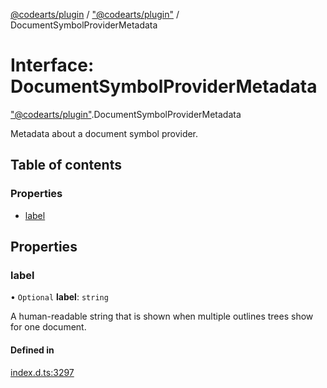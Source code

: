 [@codearts/plugin](../README.md) / ["@codearts/plugin"](../modules/_codearts_plugin_.md) / DocumentSymbolProviderMetadata

# Interface: DocumentSymbolProviderMetadata

["@codearts/plugin"](../modules/_codearts_plugin_.md).DocumentSymbolProviderMetadata

Metadata about a document symbol provider.

## Table of contents

### Properties

- [label](codearts_plugin_.DocumentSymbolProviderMetadata.md#label)

## Properties

### label

• `Optional` **label**: `string`

A human-readable string that is shown when multiple outlines trees show for one document.

#### Defined in

[index.d.ts:3297](https://github.com/huaweicloud/cloudide-plugin-api/blob/a055dd0/index.d.ts#L3297)

